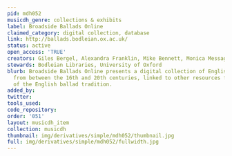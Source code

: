 ```yaml
---
pid: mdh052
musicdh_genre: collections & exhibits
label: Broadside Ballads Online
claimed_category: digital collection, database
link: http://ballads.bodleian.ox.ac.uk/
status: active
open_access: 'TRUE'
creators: Giles Bergel, Alexandra Franklin, Mike Bennett, Monica Messaggi Kaya
stewards: Bodleian Libraries, University of Oxford
blurb: Broadside Ballads Online presents a digital collection of English printed ballad-sheets
  from between the 16th and 20th centuries, linked to other resources for the study
  of the English ballad tradition.
added_by: 
twitter: 
tools_used: 
code_repository: 
order: '051'
layout: musicdh_item
collection: musicdh
thumbnail: img/derivatives/simple/mdh052/thumbnail.jpg
full: img/derivatives/simple/mdh052/fullwidth.jpg
---
```

